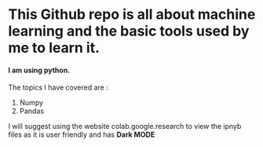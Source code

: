 <h1>This Github repo is all about machine learning and the basic tools used by me to learn it.</h1>
<h4>I am using python.</h4>
The topics I have covered are :
  <ol>
  <li>Numpy</li>
  <li>Pandas</li>
  </ol>

<p>I will suggest using the website colab.google.research to view the ipnyb files as it is user friendly and has <strong> Dark MODE</strong></p>
